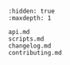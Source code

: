 ```{include} ../README.md

```

```{toctree}
:hidden: true
:maxdepth: 1

api.md
scripts.md
changelog.md
contributing.md
```
